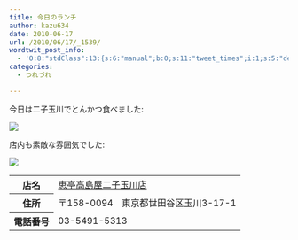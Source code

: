 ```yaml
---
title: 今日のランチ
author: kazu634
date: 2010-06-17
url: /2010/06/17/_1539/
wordtwit_post_info:
  - 'O:8:"stdClass":13:{s:6:"manual";b:0;s:11:"tweet_times";i:1;s:5:"delay";i:0;s:7:"enabled";i:1;s:10:"separation";s:2:"60";s:7:"version";s:3:"3.7";s:14:"tweet_template";b:0;s:6:"status";i:2;s:6:"result";a:0:{}s:13:"tweet_counter";i:2;s:13:"tweet_log_ids";a:1:{i:0;i:5285;}s:9:"hash_tags";a:0:{}s:8:"accounts";a:1:{i:0;s:7:"kazu634";}}'
categories:
  - つれづれ

---
```

<div class="section">
<p>
    今日は二子玉川でとんかつ食べました:
</p>
  
<p>
<center>
</center>
</p>
  
<p>
<a href="http://flickr.com/photos/42332031@N02/4708567243/" onclick="__gaTracker('send', 'event', 'outbound-article', 'http://flickr.com/photos/42332031@N02/4708567243/', '');" title="とんかつ"><img src="http://farm5.static.flickr.com/4057/4708567243_bd5308392a.jpg" /></a>
</p></p> 
  
<p>
    店内も素敵な雰囲気でした:
</p>
  
<p>
<center>
</center>
</p>
  
<p>
<a href="http://flickr.com/photos/42332031@N02/4708566177/" onclick="__gaTracker('send', 'event', 'outbound-article', 'http://flickr.com/photos/42332031@N02/4708566177/', '');" title="店内"><img src="http://farm5.static.flickr.com/4048/4708566177_1f69dda47d.jpg" /></a>
</p></p> 
  
<table>
<tr>
<th>
        店名
</th>
      
<td>
<a href="http://rp.gnavi.co.jp/ns/5420945/" onclick="__gaTracker('send', 'event', 'outbound-article', 'http://rp.gnavi.co.jp/ns/5420945/', '恵亭高島屋二子玉川店');" target="_blank">恵亭高島屋二子玉川店</a>
</td>
</tr>
    
<tr>
<th>
        住所
</th>
      
<td>
        〒158-0094　東京都世田谷区玉川3-17-1
</td>
</tr>
    
<tr>
<th>
        電話番号
</th>
      
<td>
        03-5491-5313
</td>
</tr>
</table>
</div>